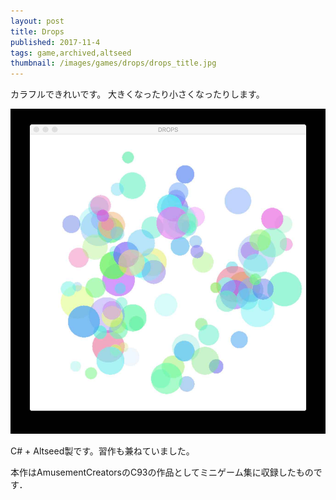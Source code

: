 ```yaml
---
layout: post
title: Drops
published: 2017-11-4
tags: game,archived,altseed
thumbnail: /images/games/drops/drops_title.jpg
---
```


カラフルできれいです。
大きくなったり小さくなったりします。

<!--more-->

<p>
    <img src="/images/games/drops/drops_game.jpg" width="560" class="has-image-centered">
</p>

C# + Altseed製です。習作も兼ねていました。

本作はAmusementCreatorsのC93の作品としてミニゲーム集に収録したものです．

